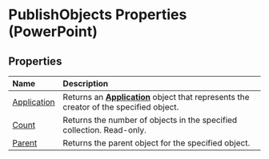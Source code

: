 
# PublishObjects Properties (PowerPoint)

## Properties



|**Name**|**Description**|
|:-----|:-----|
|[Application](501a6b40-6281-6de0-8d84-89383b2807fa.md)|Returns an  **[Application](978c2b99-4271-b953-4283-73b5f3d96f41.md)** object that represents the creator of the specified object.|
|[Count](ab216724-767b-4107-707d-29da3661a771.md)|Returns the number of objects in the specified collection. Read-only.|
|[Parent](a0fe1b93-0ea8-4c08-d856-2ad1396b15c5.md)|Returns the parent object for the specified object.|
